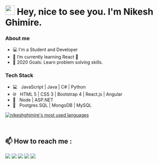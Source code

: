 <h1><img src="https://emojis.slackmojis.com/emojis/images/1531849430/4246/blob-sunglasses.gif?1531849430" width="30"/> Hey, nice to see you. I'm Nikesh Ghimire.</h1>

### About me

- 💻 I'm a Student and Developer
- 🌱 I’m currently learning React 🤣
- 🥅 2020 Goals: Learn problem solving skills.

### Tech Stack

- 💻 &nbsp; JavaScript | Java | C# | Python
- 🌐 &nbsp; HTML 5 | CSS 3 | Bootstrap 4 | React.js | Angular
- 🧰 &nbsp; Node | ASP.NET
- 💾 &nbsp; Postgres SQL | MongoDB | MySQL

[![nikeshghimire's most used languages](https://github-readme-stats.vercel.app/api/top-langs/?username=nikeshghimire77&layout=compact&theme=radical)](https://github.com/nikeshghimire77)

<!-- ### Connect with me: -->

<br />

## :mailbox: How to reach me :

[<img src="https://img.icons8.com/bubbles/50/000000/gmail.png"/>](mailto:nikeshghimire77@gmail.com)
[<img target="_blank" src="https://img.icons8.com/bubbles/50/000000/linkedin.png"/>](https://www.linkedin.com/in/nikesh-ghimire-738266bb/)
[<img target="_blank" src="https://img.icons8.com/bubbles/50/000000/github.png">](https://github.com/nikeshghimire77)
[<img target="_blank" src="https://img.icons8.com/bubbles/50/000000/twitter.png"/>](https://www.twitter.com/nikeshghimire77/)
[<img target="_blank" src="https://img.icons8.com/bubbles/50/000000/instagram-new.png"/>](https://www.instagram.com/nikeshghimire77/)
